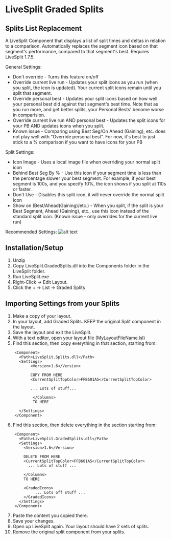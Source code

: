 # LiveSplit Graded Splits
## Splits List Replacement

A LiveSplit Component that displays a list of split times and deltas in relation to a comparison. 
Automatically replaces the segment icon based on that segment's performance, compared to that segment's best. 
Requires LiveSplit 1.7.5.

General Settings:
* Don't override - Turns this feature on/off
* Override current live run - Updates your split icons as you run (when you split, the icon is updated). Your current split icons remain until you split that segment.
* Override personal best - Updates your split icons based on how well your personal best did against that segment's best time. Note that as you run more, and get better splits, your Personal Bests' become worse in comparision.
* Override current live run AND personal best - Updates the split icons for your PB AND updates icons when you split.
* Known issue - Comparing using Best Seg/On Ahead (Gaining), etc. does not play well with "Override personal best". For now, it's best to just stick to a % comparison if you want to have icons for your PB


Split Settings:
* Icon Image - Uses a local image file when overriding your normal split icon
* Behind Best Seg By % - Use this icon if your segment time is less than the percentage slower your best segment. For example, if your best segment is 100s, and you specify 10%, the icon shows if you split at 110s or faster. 
* Don't Use - Disables this split icon, it will never override the normal split icon
* Show on (Best/Ahead(Gaining)/etc.) - When you split, if the split is your Best Segment, Ahead (Gaining), etc., use this icon instead of the standard split icon. (Known issue - only overrides for the current live run)

Recommended Settings:
![alt text](https://i.imgur.com/qiJaYDp.png)

## Installation/Setup

1. Unzip
2. Copy LiveSplit.GradedSplits.dll into the Components folder in the LiveSplit folder. 
3. Run LiveSplit.exe
4. Right-Click -> Edit Layout.
5. Click the + -> List -> Graded Splits

## Importing Settings from your Splits

1. Make a copy of your layout.
2. In your layout, add Graded Splits. KEEP the original Split component in the layout. 
3. Save the layout and exit the LiveSplit.
4. With a text editor, open your layout file (MyLayoutFileName.lsl)
5. Find this section, then copy everything in that section, starting from:
```
    <Component>
      <Path>LiveSplit.Splits.dll</Path>
      <Settings>
           <Version>1.6</Version>
           
           COPY FROM HERE
           <CurrentSplitTopColor>FFB601A5</CurrentSplitTopColor>
           
           ... Lots of stuff...
           
            </Columns>
            TO HERE
            
      </Settings>
    </Component>
```

6. Find this section, then delete everything in the section starting from:
```
    <Component>
      <Path>LiveSplit.GradedSplits.dll</Path>
      <Settings>
        <Version>1.6</Version>
        
        DELETE FROM HERE
        <CurrentSplitTopColor>FFB601A5</CurrentSplitTopColor>
          ... Lots of stuff ...
          
        </Columns>
        TO HERE
        
        <GradedIcons>
             ... Lots off stuff ...
        </GradedIcons>
      </Settings>
    </Component>
```
7. Paste the content you copied there. 
8. Save your changes. 
9. Open up LiveSplit again. Your layout should have 2 sets of splits. 
10. Remove the original split component from your splits.

